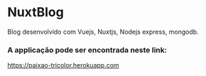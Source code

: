 # NuxtBlog
Blog desenvolvido com Vuejs, Nuxtjs, Nodejs express, mongodb.

<h3>A applicação pode ser encontrada neste link:</h3>
  <a href="https://paixao-tricolor.herokuapp.com">https://paixao-tricolor.herokuapp.com</a>
